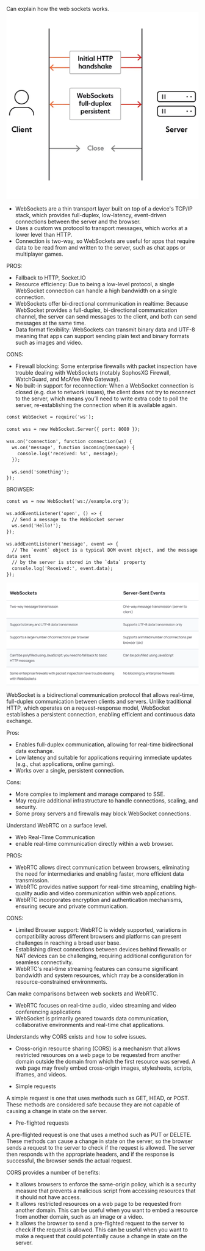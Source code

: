 Can explain how the web sockets works.
![Alt text](image.png)
- WebSockets are a thin transport layer built on top of a device's TCP/IP stack, which provides full-duplex, low-latency, event-driven connections between the server and the browser.
- Uses a custom ws protocol to transport messages, which works at a lower level than HTTP.
- Connection is two-way, so WebSockets are useful for apps that require data to be read from and written to the server, such as chat apps or multiplayer games.

PROS:
- Fallback to HTTP, Socket.IO
- Resource efficiency: Due to being a low-level protocol, a single WebSocket connection can handle a high bandwidth on a single connection.
- WebSockets offer bi-directional communication in realtime: Because WebSocket provides a full-duplex, bi-directional communication channel, the server can send messages to the client, and both can send messages at the same time.
- Data format flexibility: WebSockets can transmit binary data and UTF-8 meaning that apps can support sending plain text and binary formats such as images and video.

CONS: 
- Firewall blocking: Some enterprise firewalls with packet inspection have trouble dealing with WebSockets (notably SophosXG Firewall, WatchGuard, and McAfee Web Gateway).
- No built-in support for reconnection: When a WebSocket connection is closed (e.g. due to network issues), the client does not try to reconnect to the server, which means you’ll need to write extra code to poll the server, re-establishing the connection when it is available again.

```
const WebSocket = require('ws');

const wss = new WebSocket.Server({ port: 8080 });

wss.on('connection', function connection(ws) {
  ws.on('message', function incoming(message) {
    console.log('received: %s', message);
  });

  ws.send('something');
});
```

BROWSER: 
```
const ws = new WebSocket('ws://example.org');

ws.addEventListener('open', () => {
  // Send a message to the WebSocket server
  ws.send('Hello!');
});
 
ws.addEventListener('message', event => {
  // The `event` object is a typical DOM event object, and the message data sent
  // by the server is stored in the `data` property
  console.log('Received:', event.data);
});
```

![Alt text](image-1.png)

WebSocket is a bidirectional communication protocol that allows real-time, full-duplex communication between clients and servers. Unlike traditional HTTP, which operates on a request-response model, WebSocket establishes a persistent connection, enabling efficient and continuous data exchange.

Pros:
- Enables full-duplex communication, allowing for real-time bidirectional data exchange.
- Low latency and suitable for applications requiring immediate updates (e.g., chat applications, online gaming).
- Works over a single, persistent connection.

Cons:
- More complex to implement and manage compared to SSE.
- May require additional infrastructure to handle connections, scaling, and security.
- Some proxy servers and firewalls may block WebSocket connections.

Understand WebRTC on a surface level.
- Web Real-Time Communication
- enable real-time communication directly within a web browser. 

PROS:
- WebRTC allows direct communication between browsers, eliminating the need for intermediaries and enabling faster, more efficient data transmission.
- WebRTC provides native support for real-time streaming, enabling high-quality audio and video communication within web applications.
- WebRTC incorporates encryption and authentication mechanisms, ensuring secure and private communication.

CONS: 
- Limited Browser support: WebRTC is widely supported, variations in compatibility across different browsers and platforms can present challenges in reaching a broad user base.
- Establishing direct connections between devices behind firewalls or NAT devices can be challenging, requiring additional configuration for seamless connectivity.
- WebRTC's real-time streaming features can consume significant bandwidth and system resources, which may be a consideration in resource-constrained environments.

Can make comparisons between web sockets and WebRTC.
- WebRTC focuses on real-time audio, video streaming and video conferencing applications
- WebSocket is primarily geared towards data communication, collaborative environments and real-time chat applications.

Understands why CORS exists and how to solve issues.
- Cross-origin resource sharing (CORS) is a mechanism that allows restricted resources on a web page to be requested from another domain outside the domain from which the first resource was served. A web page may freely embed cross-origin images, stylesheets, scripts, iframes, and videos.

- Simple requests

A simple request is one that uses methods such as GET, HEAD, or POST. These methods are considered safe because they are not capable of causing a change in state on the server.

- Pre-flighted requests

A pre-flighted request is one that uses a method such as PUT or DELETE. These methods can cause a change in state on the server, so the browser sends a request to the server to check if the request is allowed. The server then responds with the appropriate headers, and if the response is successful, the browser sends the actual request.

CORS provides a number of benefits:
- It allows browsers to enforce the same-origin policy, which is a security measure that prevents a malicious script from accessing resources that it should not have access.
- It allows restricted resources on a web page to be requested from another domain. This can be useful when you want to embed a resource from another domain, such as an image or a video.
- It allows the browser to send a pre-flighted request to the server to check if the request is allowed. This can be useful when you want to make a request that could potentially cause a change in state on the server.